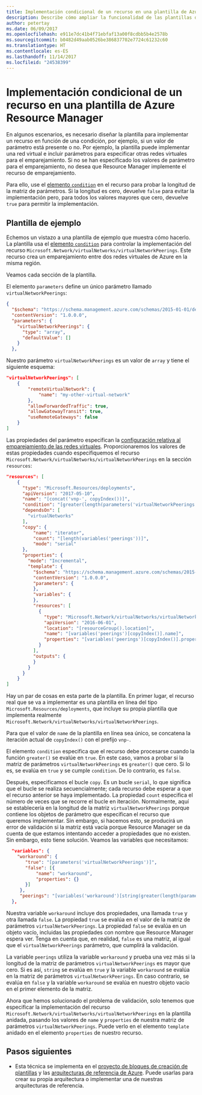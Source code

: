```yaml
---
title: Implementación condicional de un recurso en una plantilla de Azure Resource Manager
description: Describe cómo ampliar la funcionalidad de las plantillas de Azure Resource Manager para implementar condicionalmente un recurso en función del valor de un parámetro
author: petertay
ms.date: 06/09/2017
ms.openlocfilehash: e911e7dc41b4f71ebfaf13a00f8cdbb5b4e2578b
ms.sourcegitcommit: b0482d49aab0526be386837702e7724c61232c60
ms.translationtype: HT
ms.contentlocale: es-ES
ms.lasthandoff: 11/14/2017
ms.locfileid: "24538399"
---
```

# <a name="conditionally-deploy-a-resource-in-an-azure-resource-manager-template"></a>Implementación condicional de un recurso en una plantilla de Azure Resource Manager

En algunos escenarios, es necesario diseñar la plantilla para implementar un recurso en función de una condición, por ejemplo, si un valor de parámetro está presente o no. Por ejemplo, la plantilla puede implementar una red virtual e incluir parámetros para especificar otras redes virtuales para el emparejamiento. Si no se han especificado los valores de parámetro para el emparejamiento, no desea que Resource Manager implemente el recurso de emparejamiento.

Para ello, use el [elemento `condition`][azure-resource-manager-condition] en el recurso para probar la longitud de la matriz de parámetros. Si la longitud es cero, devuelve `false` para evitar la implementación pero, para todos los valores mayores que cero, devuelve `true` para permitir la implementación.

## <a name="example-template"></a>Plantilla de ejemplo

Echemos un vistazo a una plantilla de ejemplo que muestra cómo hacerlo. La plantilla usa el [elemento `condition`][azure-resource-manager-condition] para controlar la implementación del recurso `Microsoft.Network/virtualNetworks/virtualNetworkPeerings`. Este recurso crea un emparejamiento entre dos redes virtuales de Azure en la misma región.

Veamos cada sección de la plantilla.

El elemento `parameters` define un único parámetro llamado `virtualNetworkPeerings`: 

```json
{
  "$schema": "https://schema.management.azure.com/schemas/2015-01-01/deploymentTemplate.json#",
  "contentVersion": "1.0.0.0",
  "parameters": {
    "virtualNetworkPeerings": {
      "type": "array",
      "defaultValue": []
    }
  },
```
Nuestro parámetro `virtualNetworkPeerings` es un valor de `array` y tiene el siguiente esquema:

```json
"virtualNetworkPeerings": [
    {
        "remoteVirtualNetwork": {
            "name": "my-other-virtual-network"
        },
        "allowForwardedTraffic": true,
        "allowGatewayTransit": true,
        "useRemoteGateways": false
    }
]
```

Las propiedades del parámetro especifican la [configuración relativa al emparejamiento de las redes virtuales][vnet-peering-resource-schema]. Proporcionaremos los valores de estas propiedades cuando especifiquemos el recurso `Microsoft.Network/virtualNetworks/virtualNetworkPeerings` en la sección `resources`:

```json
"resources": [
    {
      "type": "Microsoft.Resources/deployments",
      "apiVersion": "2017-05-10",
      "name": "[concat('vnp-', copyIndex())]",
      "condition": "[greater(length(parameters('virtualNetworkPeerings')), 0)]",
      "dependsOn": [
        "virtualNetworks"
      ],
      "copy": {
          "name": "iterator",
          "count": "[length(variables('peerings'))]",
          "mode": "serial"
      },
      "properties": {
        "mode": "Incremental",
        "template": {
          "$schema": "https://schema.management.azure.com/schemas/2015-01-01/deploymentTemplate.json#",
          "contentVersion": "1.0.0.0",
          "parameters": {
          },
          "variables": {
          },
          "resources": [
            {
              "type": "Microsoft.Network/virtualNetworks/virtualNetworkPeerings",
              "apiVersion": "2016-06-01",
              "location": "[resourceGroup().location]",
              "name": "[variables('peerings')[copyIndex()].name]",
              "properties": "[variables('peerings')[copyIndex()].properties]"
            }
          ],
          "outputs": {
          }
        }
      }
    }
]
```
Hay un par de cosas en esta parte de la plantilla. En primer lugar, el recurso real que se va a implementar es una plantilla en línea del tipo `Microsoft.Resources/deployments`, que incluye su propia plantilla que implementa realmente `Microsoft.Network/virtualNetworks/virtualNetworkPeerings`.

Para que el valor de `name` de la plantilla en línea sea único, se concatena la iteración actual de `copyIndex()` con el prefijo `vnp-`. 

El elemento `condition` especifica que el recurso debe procesarse cuando la función `greater()` se evalúe en `true`. En este caso, vamos a probar si la matriz de parámetros `virtualNetworkPeerings` es `greater()` que cero. Si lo es, se evalúa en `true` y se cumple `condition`. De lo contrario, es `false`.

Después, especificamos el bucle `copy`. Es un bucle `serial`, lo que significa que el bucle se realiza secuencialmente; cada recurso debe esperar a que el recurso anterior se haya implementado. La propiedad `count` especifica el número de veces que se recorre el bucle en iteración. Normalmente, aquí se establecería en la longitud de la matriz `virtualNetworkPeerings` porque contiene los objetos de parámetro que especifican el recurso que queremos implementar. Sin embargo, si hacemos esto, se producirá un error de validación si la matriz está vacía porque Resource Manager se da cuenta de que estamos intentando acceder a propiedades que no existen. Sin embargo, esto tiene solución. Veamos las variables que necesitamos:

```json
  "variables": {
    "workaround": {
       "true": "[parameters('virtualNetworkPeerings')]",
       "false": [{
           "name": "workaround",
           "properties": {}
       }]
     },
     "peerings": "[variables('workaround')[string(greater(length(parameters('virtualNetworkPeerings')), 0))]]"
  },
```

Nuestra variable `workaround` incluye dos propiedades, una llamada `true` y otra llamada `false`. La propiedad `true` se evalúa en el valor de la matriz de parámetros `virtualNetworkPeerings`. La propiedad `false` se evalúa en un objeto vacío, incluidas las propiedades con nombre que Resource Manager espera ver. Tenga en cuenta que, en realidad, `false` es una matriz, al igual que el `virtualNetworkPeerings` parámetro, que cumplirá la validación. 

La variable `peerings` utiliza la variable `workaround` y prueba una vez más si la longitud de la matriz de parámetros `virtualNetworkPeerings` es mayor que cero. Si es así, `string` se evalúa en `true` y la variable `workaround` se evalúa en la matriz de parámetros `virtualNetworkPeerings`. En caso contrario, se evalúa en `false` y la variable `workaround` se evalúa en nuestro objeto vacío en el primer elemento de la matriz.

Ahora que hemos solucionado el problema de validación, solo tenemos que especificar la implementación del recurso `Microsoft.Network/virtualNetworks/virtualNetworkPeerings` en la plantilla anidada, pasando los valores de `name` y `properties` de nuestra matriz de parámetros `virtualNetworkPeerings`. Puede verlo en el elemento `template` anidado en el elemento `properties` de nuestro recurso.

## <a name="next-steps"></a>Pasos siguientes

* Esta técnica se implementa en el [proyecto de bloques de creación de plantillas](https://github.com/mspnp/template-building-blocks) y las [arquitecturas de referencia de Azure](/azure/architecture/reference-architectures/). Puede usarlas para crear su propia arquitectura o implementar una de nuestras arquitecturas de referencia.

<!-- links -->
[azure-resource-manager-condition]: /azure/azure-resource-manager/resource-group-authoring-templates#resources
[azure-resource-manager-variable]: /azure/azure-resource-manager/resource-group-authoring-templates#variables
[vnet-peering-resource-schema]: /azure/templates/microsoft.network/virtualnetworks/virtualnetworkpeerings